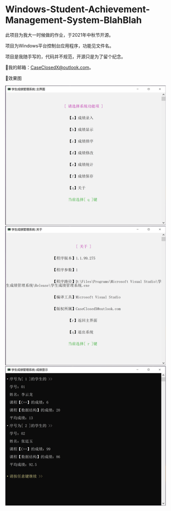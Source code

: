 # Windows-Student-Achievement-Management-System-BlahBlah
 此项目为我大一时候做的作业，于2021年中秋节开源。
 
 项目为Windows平台控制台应用程序，功能见文件名。
 
 项目是我随手写的，代码并不规范，开源只是为了留个纪念。
 
🌟我的邮箱：CaseClosedX@outlook.com。

🌟效果图

![image](https://github.com/Case-Closed-X/Student-Achievement-Management-System-BlahBlah/blob/32f5d4cf5a287c4395ee0be822b69df456d67900/images/main.png)
![image](https://github.com/Case-Closed-X/Student-Achievement-Management-System-BlahBlah/blob/32f5d4cf5a287c4395ee0be822b69df456d67900/images/about.png)
![image](https://github.com/Case-Closed-X/Student-Achievement-Management-System-BlahBlah/blob/32f5d4cf5a287c4395ee0be822b69df456d67900/images/show.png)
